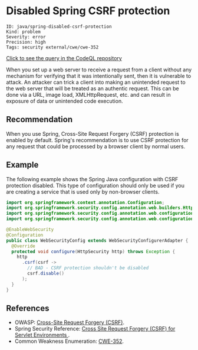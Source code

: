 # Disabled Spring CSRF protection

```
ID: java/spring-disabled-csrf-protection
Kind: problem
Severity: error
Precision: high
Tags: security external/cwe/cwe-352

```
[Click to see the query in the CodeQL repository](https://github.com/github/codeql/tree/main/java/ql/src/Security/CWE/CWE-352/SpringCSRFProtection.ql)

When you set up a web server to receive a request from a client without any mechanism for verifying that it was intentionally sent, then it is vulnerable to attack. An attacker can trick a client into making an unintended request to the web server that will be treated as an authentic request. This can be done via a URL, image load, XMLHttpRequest, etc. and can result in exposure of data or unintended code execution.


## Recommendation
When you use Spring, Cross-Site Request Forgery (CSRF) protection is enabled by default. Spring's recommendation is to use CSRF protection for any request that could be processed by a browser client by normal users.


## Example
The following example shows the Spring Java configuration with CSRF protection disabled. This type of configuration should only be used if you are creating a service that is used only by non-browser clients.


```java
import org.springframework.context.annotation.Configuration;
import org.springframework.security.config.annotation.web.builders.HttpSecurity;
import org.springframework.security.config.annotation.web.configuration.EnableWebSecurity;
import org.springframework.security.config.annotation.web.configuration.WebSecurityConfigurerAdapter;

@EnableWebSecurity
@Configuration
public class WebSecurityConfig extends WebSecurityConfigurerAdapter {
  @Override
  protected void configure(HttpSecurity http) throws Exception {
    http
      .csrf(csrf ->
        // BAD - CSRF protection shouldn't be disabled
        csrf.disable() 
      );
  }
}

```

## References
* OWASP: [Cross-Site Request Forgery (CSRF)](https://www.owasp.org/index.php/Cross-Site_Request_Forgery_(CSRF)).
* Spring Security Reference: [ Cross Site Request Forgery (CSRF) for Servlet Environments ](https://docs.spring.io/spring-security/site/docs/current/reference/html5/#servlet-csrf).
* Common Weakness Enumeration: [CWE-352](https://cwe.mitre.org/data/definitions/352.html).